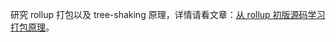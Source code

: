 研究 rollup 打包以及 tree-shaking 原理，详情请看文章：[从 rollup 初版源码学习打包原理](https://github.com/woai3c/Front-end-articles/issues/5)。
